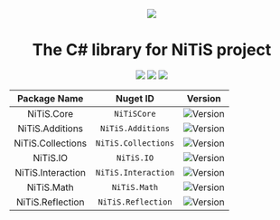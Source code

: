 <p align="center">
  <img src="https://github.com/NickName73/NickName73/blob/main/Micros/nitis-core-logo.png?raw=true">
  <h1 align="center">
    The C# library for NiTiS project 
  </h1>
</p>
<p align="center">
  <a href="https://github.com/NickName73/NiTiSCore/graphs/contributors" alt="Contributors">
    <img src="https://img.shields.io/github/contributors/NickName73/NiTiSCore?style=for-the-badge" /></a>
  <a href="https://github.com/NickName73/NiTiSCore/pulse" alt="Activity">
    <img src="https://img.shields.io/github/commit-activity/m/NickName73/NiTiSCore?style=for-the-badge" /></a>
  <a href="https:\\nuget.org/packages/NiTiSCore" alt="Downloads">
    <img src="https://img.shields.io/nuget/dt/NiTiSCore?style=for-the-badge" /></a>
</p>

<div align="center">
  
|Package Name|Nuget ID|Version|
|:-:|:-:|:-:|
|NiTiS.Core|`NiTiSCore`|![Version](https://img.shields.io/nuget/vpre/NiTiSCore?label=%20&style=flat-square)|
|NiTiS.Additions|`NiTiS.Additions`|![Version](https://img.shields.io/nuget/vpre/NiTiS.Additions?label=%20&style=flat-square)|
|NiTiS.Collections|`NiTiS.Collections`|![Version](https://img.shields.io/nuget/vpre/NiTiS.Collections?label=%20&style=flat-square)|
|NiTiS.IO|`NiTiS.IO`|![Version](https://img.shields.io/nuget/vpre/NiTiS.IO?label=%20&style=flat-square)|
|NiTiS.Interaction|`NiTiS.Interaction`|![Version](https://img.shields.io/nuget/vpre/NiTiS.Interaction?label=%20&style=flat-square)|
|NiTiS.Math|`NiTiS.Math`|![Version](https://img.shields.io/nuget/vpre/NiTiS.Math?label=%20&style=flat-square)|
|NiTiS.Reflection|`NiTiS.Reflection`|![Version](https://img.shields.io/nuget/vpre/NiTiS.Reflection?label=%20&style=flat-square)|

</div>
